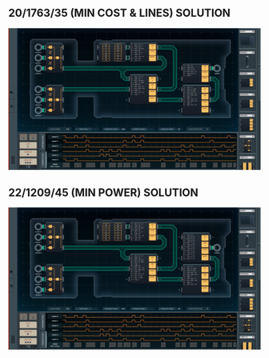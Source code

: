 20/1763/35 (MIN COST & LINES) SOLUTION
--------------------------------------

![screenshot0](https://github.com/shiawasenahikari/Shenzhen-IO-Solutions/blob/master/039-brain-computer-interface/screenshot0.png)

22/1209/45 (MIN POWER) SOLUTION
-------------------------------

![screenshot1](https://github.com/shiawasenahikari/Shenzhen-IO-Solutions/blob/master/039-brain-computer-interface/screenshot1.png)
